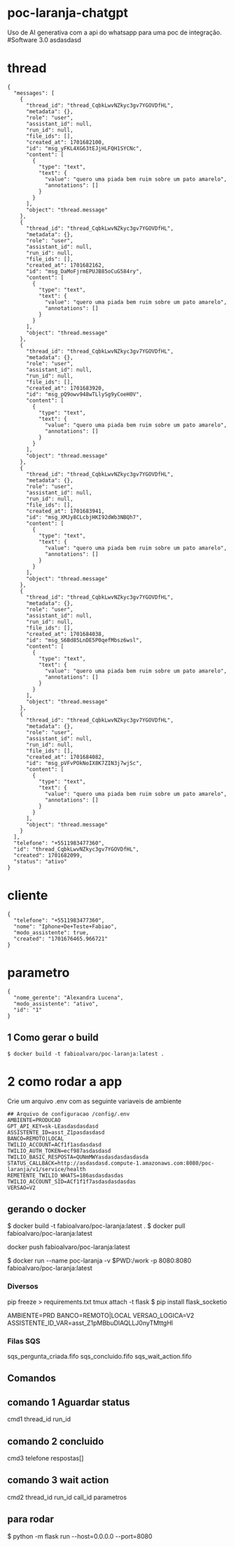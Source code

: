 # poc-laranja-chatgpt
Uso de AI generativa com a api do whatsapp para uma poc de integração. #Software  3.0 asdasdasd

# thread
```
{
  "messages": [
    {
      "thread_id": "thread_CqbkLwvNZkyc3gv7YGOVDfHL",
      "metadata": {},
      "role": "user",
      "assistant_id": null,
      "run_id": null,
      "file_ids": [],
      "created_at": 1701682100,
      "id": "msg_yFKL4XG63tEJjHLFQH1SYCNc",
      "content": [
        {
          "type": "text",
          "text": {
            "value": "quero uma piada bem ruim sobre um pato amarelo",
            "annotations": []
          }
        }
      ],
      "object": "thread.message"
    },
    {
      "thread_id": "thread_CqbkLwvNZkyc3gv7YGOVDfHL",
      "metadata": {},
      "role": "user",
      "assistant_id": null,
      "run_id": null,
      "file_ids": [],
      "created_at": 1701682162,
      "id": "msg_DaMoFjrmEPUJB85oCuG584ry",
      "content": [
        {
          "type": "text",
          "text": {
            "value": "quero uma piada bem ruim sobre um pato amarelo",
            "annotations": []
          }
        }
      ],
      "object": "thread.message"
    },
    {
      "thread_id": "thread_CqbkLwvNZkyc3gv7YGOVDfHL",
      "metadata": {},
      "role": "user",
      "assistant_id": null,
      "run_id": null,
      "file_ids": [],
      "created_at": 1701683920,
      "id": "msg_pQ9owv948wTLlySg9yCoeH0V",
      "content": [
        {
          "type": "text",
          "text": {
            "value": "quero uma piada bem ruim sobre um pato amarelo",
            "annotations": []
          }
        }
      ],
      "object": "thread.message"
    },
    {
      "thread_id": "thread_CqbkLwvNZkyc3gv7YGOVDfHL",
      "metadata": {},
      "role": "user",
      "assistant_id": null,
      "run_id": null,
      "file_ids": [],
      "created_at": 1701683941,
      "id": "msg_XMJy8CLcbjHKI92dWb3NBQh7",
      "content": [
        {
          "type": "text",
          "text": {
            "value": "quero uma piada bem ruim sobre um pato amarelo",
            "annotations": []
          }
        }
      ],
      "object": "thread.message"
    },
    {
      "thread_id": "thread_CqbkLwvNZkyc3gv7YGOVDfHL",
      "metadata": {},
      "role": "user",
      "assistant_id": null,
      "run_id": null,
      "file_ids": [],
      "created_at": 1701684038,
      "id": "msg_S6Bd85LnDE5P0qefMbsz6wsl",
      "content": [
        {
          "type": "text",
          "text": {
            "value": "quero uma piada bem ruim sobre um pato amarelo",
            "annotations": []
          }
        }
      ],
      "object": "thread.message"
    },
    {
      "thread_id": "thread_CqbkLwvNZkyc3gv7YGOVDfHL",
      "metadata": {},
      "role": "user",
      "assistant_id": null,
      "run_id": null,
      "file_ids": [],
      "created_at": 1701684082,
      "id": "msg_pVFvPOkNoIX8K7ZIN3j7wjSc",
      "content": [
        {
          "type": "text",
          "text": {
            "value": "quero uma piada bem ruim sobre um pato amarelo",
            "annotations": []
          }
        }
      ],
      "object": "thread.message"
    }
  ],
  "telefone": "+5511983477360",
  "id": "thread_CqbkLwvNZkyc3gv7YGOVDfHL",
  "created": 1701682099,
  "status": "ativo"
}
```
# cliente
```
{
  "telefone": "+5511983477360",
  "nome": "Iphone+De+Teste+Fabiao",
  "modo_assistente": true,
  "created": "1701676465.966721"
}
```

# parametro
```
{
  "nome_gerente": "Alexandra Lucena",
  "modo_assistente": "ativo",
  "id": "1"
}
```
## 1 Como gerar o build
````
$ docker build -t fabioalvaro/poc-laranja:latest .
```````
# 2 como rodar a app

Crie um arquivo .env com as seguinte variaveis de ambiente

```
## Arquivo de configuracao /config/.env
AMBIENTE=PRODUCAO
GPT_API_KEY=sk-LEasdasdasdasd
ASSISTENTE_ID=asst_Z1pasdasdasd
BANCO=REMOTO|LOCAL
TWILIO_ACCOUNT=ACf1f1asdasdasd
TWILIO_AUTH_TOKEN=ecf987asdasdasd
TWILIO_BASIC_RESPOSTA=QUNmMWYasdasdasdasdasda
STATUS_CALLBACK=http://asdasdasd.compute-1.amazonaws.com:8080/poc-laranja/v1/service/health
REMETENTE_TWILIO_WHATS=186asdasdasdas
TWILIO_ACCOUNT_SID=ACf1f1f7asdasdasdasdas
VERSAO=V2
```


## gerando o docker
$ docker build -t fabioalvaro/poc-laranja:latest .
$ docker pull fabioalvaro/poc-laranja:latest

docker push fabioalvaro/poc-laranja:latest


$ docker run --name poc-laranja -v $PWD:/work -p 8080:8080 fabioalvaro/poc-laranja:latest 


### Diversos

pip freeze > requirements.txt
tmux attach -t flask
$ pip install flask_socketio

AMBIENTE=PRD
BANCO=REMOTO|LOCAL
VERSAO_LOGICA=V2
ASSISTENTE_ID_VAR=asst_Z1pMBbuDlAQLLJ0nyTMttgHl


### Filas SQS
sqs_pergunta_criada.fifo
sqs_concluido.fifo
sqs_wait_action.fifo


## Comandos

## comando 1 Aguardar status
cmd1
thread_id
run_id

## comando 2 concluido
cmd3
telefone
respostas[]


## comando 3 wait action
cmd2
thread_id
run_id
call_id
parametros

## para rodar
$  python -m flask run --host=0.0.0.0 --port=8080
